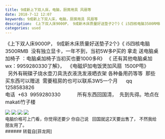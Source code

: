 ```yaml
---
title: 9成新上下双人床，电脑，厨房用具 风扇等
date: 2018-7-12 12:07
keywords: 9成新上下双人床，电脑，厨房用具 风扇等
description: 《上下双人床9000P， 9成新木床质量好送垫子2个》《 i5四核电脑3500RMB  没有独立显卡，一年不到，当初5W多P买的 拿走 送电脑桌加椅子 ：电脑桌加椅子当初买也要1000多R》 《 还有其他电脑桌加wx：9959280330了解》，  《电磁炉加电饭煲加风扇  1500P甩》          另外有碗碟子烧水壶刀具洗衣液洗发液晒衣架 各种备用药等等  那些 买东西可以赠送  需要租房的也可以联系3W5一个月      qq 1258583826    电话  +63  9959280330            所有东西回国清，  先到先得。地点在makati竹子楼电脑价格可上门看，你觉得还要少 你自己说   回国就这2天要出售了， 不然我给朋友用了。
categories: used
---
```

<td class="t_f" id="postmessage_1504270">

<font style="font-size:16px">《上下双人床9000P， 9成新木床质量好送垫子2个》《 i5四核电脑3500RMB  没有独立显卡，一年不到，当初5W多P买的 拿走 送电脑桌加椅子 ：电脑桌加椅子当初买也要1000多R》 《 还有其他电脑桌加wx：9959280330了解》，  《电磁炉加电饭煲加风扇  1500P甩》          另外有碗碟子烧水壶刀具洗衣液洗发液晒衣架 各种备用药等等  那些 买东西可以赠送  需要租房的也可以联系3W5一个月      qq 1258583826    </font><br/>
<font style="font-size:16px">电话  +63  9959280330            所有东西回国清，  先到先得。地点在makati竹子楼</font>

<img aid="879912" data-cf-modified-eefde03b2020119d17b4e8d3-="" file="data/attachment/forum/201807/12/120326fr61so17a6sqr033.jpg.thumb.jpg" id="aimg_879912" inpost="1" onclick="" onmouseover="" src="http://www.flw.ph/data/attachment/forum/201807/12/120326fr61so17a6sqr033.jpg" style="cursor:pointer" zoomfile="data/attachment/forum/201807/12/120326fr61so17a6sqr033.jpg"/>



<img aid="879911" data-cf-modified-eefde03b2020119d17b4e8d3-="" file="data/attachment/forum/201807/12/120324prrfqhinrinb9f9n.jpg.thumb.jpg" id="aimg_879911" inpost="1" onclick="" onmouseover="" src="http://www.flw.ph/data/attachment/forum/201807/12/120324prrfqhinrinb9f9n.jpg" style="cursor:pointer" zoomfile="data/attachment/forum/201807/12/120324prrfqhinrinb9f9n.jpg"/>



<img aid="879910" data-cf-modified-eefde03b2020119d17b4e8d3-="" file="data/attachment/forum/201807/12/120323qmv44jjdmtnd477r.jpg.thumb.jpg" id="aimg_879910" inpost="1" onclick="" onmouseover="" src="http://www.flw.ph/data/attachment/forum/201807/12/120323qmv44jjdmtnd477r.jpg" style="cursor:pointer" zoomfile="data/attachment/forum/201807/12/120323qmv44jjdmtnd477r.jpg"/>



<img aid="879909" data-cf-modified-eefde03b2020119d17b4e8d3-="" file="data/attachment/forum/201807/12/120322vpdpj4jw4wv94wi5.jpg.thumb.jpg" id="aimg_879909" inpost="1" onclick="" onmouseover="" src="http://www.flw.ph/data/attachment/forum/201807/12/120322vpdpj4jw4wv94wi5.jpg" style="cursor:pointer" zoomfile="data/attachment/forum/201807/12/120322vpdpj4jw4wv94wi5.jpg"/>


<br/>
电脑价格可上门看，你觉得还要少 你自己说   回国就这2天要出售了， 不然我给朋友用了。<br/>
</td>
###### 转载自[菲龙网]